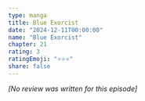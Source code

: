 ```yaml
---
type: manga
title: Blue Exorcist
date: "2024-12-11T00:00:00"
name: "Blue Exorcist"
chapter: 21
rating: 3
ratingEmoji: "⭐️⭐️⭐️"
share: false
---
```


_[No review was written for this episode]_
